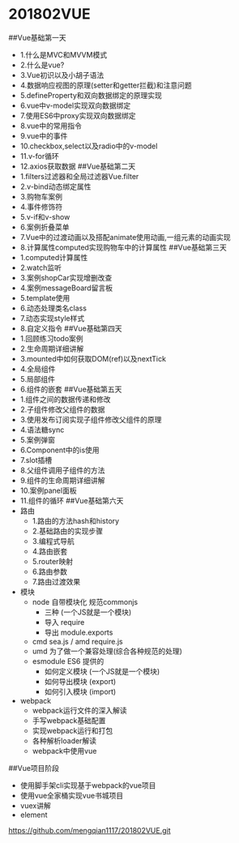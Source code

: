 # 201802VUE
##Vue基础第一天
- 1.什么是MVC和MVVM模式
- 2.什么是vue?
- 3.Vue初识以及小胡子语法
- 4.数据响应视图的原理(setter和getter拦截)和注意问题
- 5.defineProperty和双向数据绑定的原理实现
- 6.vue中v-model实现双向数据绑定
- 7.使用ES6中proxy实现双向数据绑定
- 8.vue中的常用指令
- 9.vue中的事件
- 10.checkbox,select以及radio中的v-model
- 11.v-for循环
- 12.axios获取数据
##Vue基础第二天
- 1.filters过滤器和全局过滤器Vue.filter
- 2.v-bind动态绑定属性
- 3.购物车案例
- 4.事件修饰符
- 5.v-if和v-show
- 6.案例折叠菜单
- 7.Vue中的过渡动画以及搭配animate使用动画,一组元素的动画实现
- 8.计算属性computed实现购物车中的计算属性
##Vue基础第三天
- 1.computed计算属性
- 2.watch监听
- 3.案例shopCar实现增删改查
- 4.案例messageBoard留言板
- 5.template使用
- 6.动态处理类名class
- 7.动态实现style样式
- 8.自定义指令
##Vue基础第四天
- 1.回顾练习todo案例
- 2.生命周期详细讲解
- 3.mounted中如何获取DOM(ref)以及nextTick
- 4.全局组件
- 5.局部组件
- 6.组件的嵌套
##Vue基础第五天
- 1.组件之间的数据传递和修改
- 2.子组件修改父组件的数据
- 3.使用发布订阅实现子组件修改父组件的原理
- 4.语法糖sync
- 5.案例弹窗
- 6.Component中的is使用
- 7.slot插槽
- 8.父组件调用子组件的方法
- 9.组件的生命周期详细讲解
- 10.案例panel面板
- 11.组件的循环
##Vue基础第六天
- 路由
   - 1.路由的方法hash和history
   - 2.基础路由的实现步骤
   - 3.编程式导航
   - 4.路由嵌套
   - 5.router映射
   - 6.路由参数
   - 7.路由过渡效果
- 模块
   - node 自带模块化 规范commonjs
      - 三种 (一个JS就是一个模块)
      - 导入 require
      - 导出 module.exports
   - cmd sea.js / amd require.js
   - umd 为了做一个兼容处理(综合各种规范的处理)
   - esmodule  ES6 提供的
      - 如何定义模块 (一个JS就是一个模块)
      - 如何导出模块 (export)
      - 如何引入模块 (import) 
- webpack 
   - webpack运行文件的深入解读
   - 手写webpack基础配置
   - 实现webpack运行和打包   
   - 各种解析loader解读
   - webpack中使用vue 

##Vue项目阶段
- 使用脚手架cli实现基于webpack的vue项目     
- 使用vue全家桶实现vue书城项目
- vuex讲解
- element

https://github.com/mengqian1117/201802VUE.git
